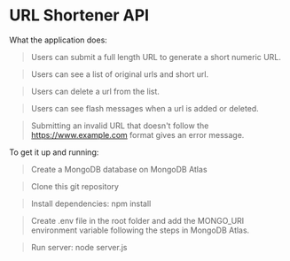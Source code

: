 # URL Shortener API 

What the application does:

> Users can submit a full length URL to generate a short numeric URL.

> Users can see a list of original urls and short url.

> Users can delete a url from the list.

> Users can see flash messages when a url is added or deleted.

> Submitting an invalid URL that doesn't follow the https://www.example.com format gives an error message.


To get it up and running:

> Create a MongoDB database on MongoDB Atlas

> Clone this git repository

> Install dependencies: npm install

> Create .env file in the root folder and add the MONGO_URI environment variable following the steps in MongoDB Atlas.

> Run server: node server.js